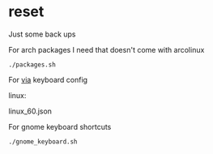 # reset

Just some back ups

For arch packages I need that doesn't come with arcolinux

    ./packages.sh

For [via](https://caniusevia.com/) keyboard config

linux:

linux_60.json

For gnome keyboard shortcuts

    ./gnome_keyboard.sh

